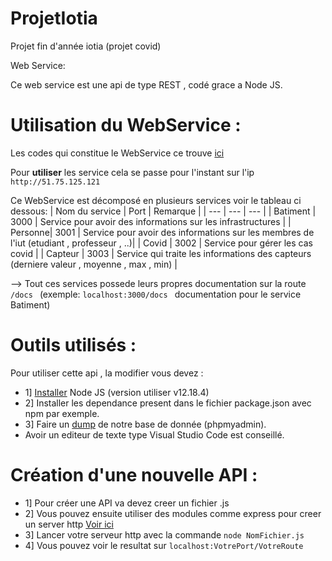 # ProjetIotia
Projet fin d'année iotia (projet covid)

Web Service:

Ce web service est une api de type REST , codé grace a Node JS.

# Utilisation du WebService :

Les codes qui constitue le WebService ce trouve [ici](https://github.com/LENSAlex/ProjetIotia/tree/WebService/WebService)

Pour **utiliser** les service cela se passe pour l'instant sur l'ip ```http://51.75.125.121```

Ce WebService est décomposé en plusieurs services voir le tableau ci dessous:
| Nom du service | Port | Remarque |
| --- | --- | --- |
| Batiment  | 3000 | Service pour avoir des informations sur les infrastructures |
| Personne| 3001 | Service pour avoir des informations sur les membres de l'iut (etudiant , professeur , ..)|
| Covid | 3002 | Service pour gérer les cas covid |
| Capteur  | 3003 | Service qui traite les informations des capteurs (derniere valeur , moyenne , max , min) |

--> Tout ces services possede leurs propres documentation sur la route  ```/docs ``` (exemple:  ```localhost:3000/docs ``` documentation pour le service Batiment)


# Outils utilisés :

Pour utiliser cette api , la modifier vous devez :

- 1] [Installer](https://nodejs.org/en/) Node JS (version utiliser v12.18.4)
- 2] Installer les dependance present dans le fichier package.json avec npm par exemple.
- 3] Faire un [dump](https://github.com/LENSAlex/ProjetIotia/blob/documentation/ScriptSQL.txt) de notre base de donnée (phpmyadmin).
- Avoir un editeur de texte type Visual Studio Code est conseillé.


# Création d'une nouvelle API :

- 1] Pour créer une API va devez creer un fichier .js
- 2] Vous pouvez ensuite utiliser des modules comme express pour creer un server http [Voir ici](https://www.npmjs.com/package/express)
- 3] Lancer votre serveur http avec la commande   ```node NomFichier.js```
- 4] Vous pouvez voir le resultat sur ```localhost:VotrePort/VotreRoute ```

